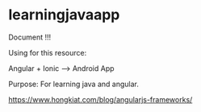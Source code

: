# learningjavaapp

Document !!!



Using for this resource:


Angular + Ionic --> Android App 

Purpose: For learning java and angular.



https://www.hongkiat.com/blog/angularjs-frameworks/

